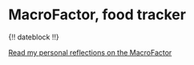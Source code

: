 # MacroFactor, food tracker

{!! dateblock !!}



[Read my personal reflections on the MacroFactor](/examinations/macrofactor-food-tracker/reflection/)

